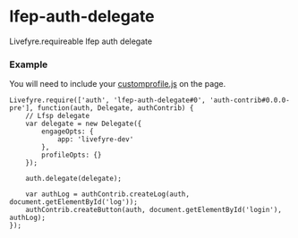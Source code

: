 lfep-auth-delegate
==================

Livefyre.requireable lfep auth delegate

### Example

You will need to include your [customprofile.js](http://answers.livefyre.com/developers/user-auth/enterprise-profiles/#step-1-adding-customprofilejs) on the page.

```
Livefyre.require(['auth', 'lfep-auth-delegate#0', 'auth-contrib#0.0.0-pre'], function(auth, Delegate, authContrib) {
    // Lfsp delegate
    var delegate = new Delegate({
        engageOpts: {
            app: 'livefyre-dev'
        },
        profileOpts: {}
    });

    auth.delegate(delegate);
  
    var authLog = authContrib.createLog(auth, document.getElementById('log'));
    authContrib.createButton(auth, document.getElementById('login'), authLog);
});
```

### 
